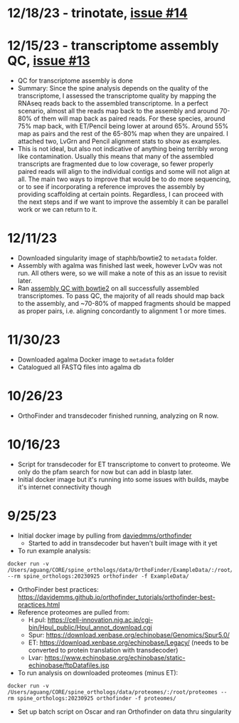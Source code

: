 
# 12/18/23 - trinotate, [issue #14](https://github.com/aguang/spine_orthologs/issues/14)

# 12/15/23 - transcriptome assembly QC, [issue #13](https://github.com/aguang/spine_orthologs/issues/13)

 * QC for transcriptome assembly is done
 * Summary: Since the spine analysis depends on the quality of the transcriptome, I assessed the transcriptome quality by mapping the RNAseq reads back to the assembled transcriptome. In a perfect scenario, almost all the reads map back to the assembly and around 70-80% of them will map back as paired reads. For these species, around 75% map back, with ET/Pencil being lower at around 65%. Around 55% map as pairs and the rest of the 65-80% map when they are unpaired. I attached two, LvGrn and Pencil alignment stats to show as examples.
 * This is not ideal, but also not indicative of anything being terribly wrong like contamination. Usually this means that many of the assembled transcripts are fragmented due to low coverage, so fewer properly paired reads will align to the individual contigs and some will not align at all. The main two ways to improve that would be to do more sequencing, or to see if incorporating a reference improves the assembly by providing scaffolding at certain points. Regardless, I can proceed with the next steps and if we want to improve the assembly it can be parallel work or we can return to it.

# 12/11/23

 * Downloaded singularity image of staphb/bowtie2 to `metadata` folder.
 * Assembly with agalma was finished last week, however LvOv was not run. All others were, so we will make a note of this as an issue to revisit later.
 * Ran [assembly QC with bowtie2](https://github.com/trinityrnaseq/trinityrnaseq/wiki/RNA-Seq-Read-Representation-by-Trinity-Assembly) on all successfully assembled transcriptomes. To pass QC, the majority of all reads should map back to the assembly, and ~70-80% of mapped fragments should be mapped as proper pairs, i.e. aligning concordantly to alignment 1 or more times.

# 11/30/23

 * Downloaded agalma Docker image to `metadata` folder
 * Catalogued all FASTQ files into agalma db

# 10/26/23

 * OrthoFinder and transdecoder finished running, analyzing on R now.

# 10/16/23

 * Script for transdecoder for ET transcriptome to convert to proteome. We only do the pfam search for now but can add in blastp later.
 * Initial docker image but it's running into some issues with builds, maybe it's internet connectivity though

# 9/25/23

 * Initial docker image by pulling from [daviedmms/orthofinder](https://hub.docker.com/r/davidemms/orthofinder)
    * Started to add in transdecoder but haven't built image with it yet
 * To run example analysis:
 ```
 docker run -v /Users/aguang/CORE/spine_orthologs/data/OrthoFinder/ExampleData/:/root/ExampleData --rm spine_orthologs:20230925 orthofinder -f ExampleData/
 ```
 * OrthoFinder best practices: https://davidemms.github.io/orthofinder_tutorials/orthofinder-best-practices.html
 * Reference proteomes are pulled from:
    * H.pul: https://cell-innovation.nig.ac.jp/cgi-bin/Hpul_public/Hpul_annot_download.cgi
    * Spur: https://download.xenbase.org/echinobase/Genomics/Spur5.0/
    * ET: https://download.xenbase.org/echinobase/Legacy/ (needs to be converted to protein translation with transdecoder)
    * Lvar: https://www.echinobase.org/echinobase/static-echinobase/ftpDatafiles.jsp
 * To run analysis on downloaded proteomes (minus ET):
 ```
 docker run -v /Users/aguang/CORE/spine_orthologs/data/proteomes/:/root/proteomes --rm spine_orthologs:20230925 orthofinder -f proteomes/
 ```
 * Set up batch script on Oscar and ran Orthofinder on data thru singularity
